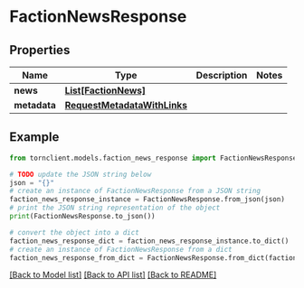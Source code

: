 # FactionNewsResponse


## Properties

Name | Type | Description | Notes
------------ | ------------- | ------------- | -------------
**news** | [**List[FactionNews]**](FactionNews.md) |  | 
**metadata** | [**RequestMetadataWithLinks**](RequestMetadataWithLinks.md) |  | 

## Example

```python
from tornclient.models.faction_news_response import FactionNewsResponse

# TODO update the JSON string below
json = "{}"
# create an instance of FactionNewsResponse from a JSON string
faction_news_response_instance = FactionNewsResponse.from_json(json)
# print the JSON string representation of the object
print(FactionNewsResponse.to_json())

# convert the object into a dict
faction_news_response_dict = faction_news_response_instance.to_dict()
# create an instance of FactionNewsResponse from a dict
faction_news_response_from_dict = FactionNewsResponse.from_dict(faction_news_response_dict)
```
[[Back to Model list]](../README.md#documentation-for-models) [[Back to API list]](../README.md#documentation-for-api-endpoints) [[Back to README]](../README.md)


